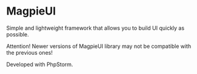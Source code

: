 MagpieUI
=======

Simple and lightweight framework that allows you to build UI quickly as possible.

Attention! Newer versions of MagpieUI library may not be compatible with the previous ones!

Developed with PhpStorm.